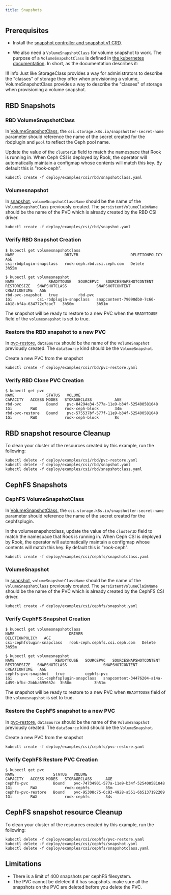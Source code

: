 ```yaml
---
title: Snapshots
---
```


## Prerequisites

- Install the [snapshot controller and snapshot v1 CRD](https://github.com/kubernetes-csi/external-snapshotter/tree/master#usage).

- We also need a `VolumeSnapshotClass` for volume snapshot to work. The purpose of a `VolumeSnapshotClass` is
defined in [the kubernetes
documentation](https://kubernetes.io/docs/concepts/storage/volume-snapshot-classes/).
In short, as the documentation describes it:

!!! info
    Just like StorageClass provides a way for administrators to describe the
    "classes" of storage they offer when provisioning a volume,
    VolumeSnapshotClass provides a way to describe the "classes" of storage when
    provisioning a volume snapshot.

## RBD Snapshots

### RBD VolumeSnapshotClass

In [VolumeSnapshotClass](https://github.com/rook/rook/tree/master/deploy/examples/csi/rbd/snapshotclass.yaml),
the `csi.storage.k8s.io/snapshotter-secret-name` parameter should reference the
name of the secret created for the rbdplugin and `pool` to reflect the Ceph pool name.

Update the value of the `clusterID` field to match the namespace that Rook is
running in. When Ceph CSI is deployed by Rook, the operator will automatically
maintain a configmap whose contents will match this key. By default this is
"rook-ceph".

```console
kubectl create -f deploy/examples/csi/rbd/snapshotclass.yaml
```

### Volumesnapshot

In [snapshot](https://github.com/rook/rook/tree/master/deploy/examples/csi/rbd/snapshot.yaml),
`volumeSnapshotClassName` should be the name of the `VolumeSnapshotClass`
previously created. The `persistentVolumeClaimName` should be the name of the
PVC which is already created by the RBD CSI driver.

```console
kubectl create -f deploy/examples/csi/rbd/snapshot.yaml
```

### Verify RBD Snapshot Creation

```console
$ kubectl get volumesnapshotclass
NAME                      DRIVER                       DELETIONPOLICY   AGE
csi-rbdplugin-snapclass   rook-ceph.rbd.csi.ceph.com   Delete           3h55m
```

```console
$ kubectl get volumesnapshot
NAME               READYTOUSE   SOURCEPVC   SOURCESNAPSHOTCONTENT   RESTORESIZE   SNAPSHOTCLASS             SNAPSHOTCONTENT                                    CREATIONTIME   AGE
rbd-pvc-snapshot   true         rbd-pvc                             1Gi           csi-rbdplugin-snapclass   snapcontent-79090db0-7c66-4b18-bf4a-634772c7cac7   3h50m          3h51m
```

The snapshot will be ready to restore to a new PVC when the `READYTOUSE` field of the
`volumesnapshot` is set to true.

### Restore the RBD snapshot to a new PVC

In [pvc-restore](https://github.com/rook/rook/tree/master/deploy/examples/csi/rbd/pvc-restore.yaml),
`dataSource` should be the name of the `VolumeSnapshot` previously
created. The `dataSource` kind should be the `VolumeSnapshot`.

Create a new PVC from the snapshot

```console
kubectl create -f deploy/examples/csi/rbd/pvc-restore.yaml
```

### Verify RBD Clone PVC Creation

```console
$ kubectl get pvc
NAME              STATUS   VOLUME                                     CAPACITY   ACCESS MODES   STORAGECLASS          AGE
rbd-pvc           Bound    pvc-84294e34-577a-11e9-b34f-525400581048   1Gi        RWO            rook-ceph-block       34m
rbd-pvc-restore   Bound    pvc-575537bf-577f-11e9-b34f-525400581048   1Gi        RWO            rook-ceph-block       8s
```

## RBD snapshot resource Cleanup

To clean your cluster of the resources created by this example, run the following:

```console
kubectl delete -f deploy/examples/csi/rbd/pvc-restore.yaml
kubectl delete -f deploy/examples/csi/rbd/snapshot.yaml
kubectl delete -f deploy/examples/csi/rbd/snapshotclass.yaml
```

## CephFS Snapshots

### CephFS VolumeSnapshotClass

In [VolumeSnapshotClass](https://github.com/rook/rook/tree/master/deploy/examples/csi/cephfs/snapshotclass.yaml),
the `csi.storage.k8s.io/snapshotter-secret-name` parameter should reference the
name of the secret created for the cephfsplugin.

In the volumesnapshotclass, update the value of the `clusterID` field to match the namespace that Rook is
running in. When Ceph CSI is deployed by Rook, the operator will automatically
maintain a configmap whose contents will match this key. By default this is
"rook-ceph".

```console
kubectl create -f deploy/examples/csi/cephfs/snapshotclass.yaml
```

### VolumeSnapshot

In [snapshot](https://github.com/rook/rook/tree/master/deploy/examples/csi/cephfs/snapshot.yaml),
`volumeSnapshotClassName` should be the name of the `VolumeSnapshotClass`
previously created. The `persistentVolumeClaimName` should be the name of the
PVC which is already created by the CephFS CSI driver.

```console
kubectl create -f deploy/examples/csi/cephfs/snapshot.yaml
```

### Verify CephFS Snapshot Creation

```console
$ kubectl get volumesnapshotclass
NAME                        DRIVER                          DELETIONPOLICY   AGE
csi-cephfslugin-snapclass   rook-ceph.cephfs.csi.ceph.com   Delete           3h55m
```

```console
$ kubectl get volumesnapshot
NAME                  READYTOUSE   SOURCEPVC   SOURCESNAPSHOTCONTENT  RESTORESIZE   SNAPSHOTCLASS                SNAPSHOTCONTENT                                   CREATIONTIME   AGE
cephfs-pvc-snapshot   true         cephfs-pvc                         1Gi           csi-cephfsplugin-snapclass   snapcontent-34476204-a14a-4d59-bfbc-2bbba695652c  3h50m          3h51m
```

The snapshot will be ready to restore to a new PVC when `READYTOUSE` field of the
`volumesnapshot` is set to true.

### Restore the CephFS snapshot to a new PVC

In
[pvc-restore](https://github.com/rook/rook/tree/master/deploy/examples/csi/cephfs/pvc-restore.yaml),
`dataSource` should be the name of the `VolumeSnapshot` previously
created. The `dataSource` kind should be the `VolumeSnapshot`.

Create a new PVC from the snapshot

```console
kubectl create -f deploy/examples/csi/cephfs/pvc-restore.yaml
```

### Verify CephFS Restore PVC Creation

```console
$ kubectl get pvc
NAME                 STATUS   VOLUME                                     CAPACITY   ACCESS MODES   STORAGECLASS      AGE
cephfs-pvc           Bound    pvc-74734901-577a-11e9-b34f-525400581048   1Gi        RWX            rook-cephfs       55m
cephfs-pvc-restore   Bound    pvc-95308c75-6c93-4928-a551-6b5137192209   1Gi        RWX            rook-cephfs       34s
```

## CephFS snapshot resource Cleanup

To clean your cluster of the resources created by this example, run the following:

```console
kubectl delete -f deploy/examples/csi/cephfs/pvc-restore.yaml
kubectl delete -f deploy/examples/csi/cephfs/snapshot.yaml
kubectl delete -f deploy/examples/csi/cephfs/snapshotclass.yaml
```

## Limitations

- There is a limit of 400 snapshots per cephFS filesystem.
- The PVC cannot be deleted if it has snapshots. make sure all the snapshots on the PVC are deleted before you delete the PVC.
